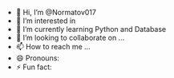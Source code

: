 - 👋 Hi, I’m @Normatov017
- 👀 I’m interested in 
- 🌱 I’m currently learning Python and Database 
- 💞️ I’m looking to collaborate on ...
- 📫 How to reach me ...
- 😄 Pronouns: 
- ⚡ Fun fact: 

<!---
Normatov017/Normatov017 is a ✨ special ✨ repository because its `README.md` (this file) appears on your GitHub profile.
You can click the Preview link to take a look at your changes.
--->
